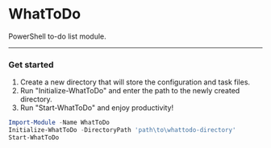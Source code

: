 # WhatToDo
PowerShell to-do list module.

----

### Get started ###
1. Create a new directory that will store the configuration and task files.
2. Run "Initialize-WhatToDo" and enter the path to the newly created directory.
3. Run "Start-WhatToDo" and enjoy productivity!

```powershell
Import-Module -Name WhatToDo
Initialize-WhatToDo -DirectoryPath 'path\to\whattodo-directory'
Start-WhatToDo
```
